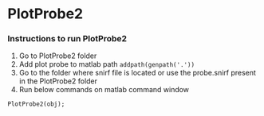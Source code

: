 # PlotProbe2

### Instructions to run PlotProbe2

1. Go to PlotProbe2 folder
2. Add plot probe to matlab path ``` addpath(genpath('.')) ```
3. Go to the folder where snirf file is located or use the probe.snirf present in the PlotProbe2 folder
4. Run below commands on matlab command window
```obj = SnirfClass('probe.snirf');
PlotProbe2(obj);
```
